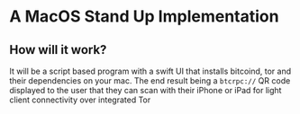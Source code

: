 # A MacOS Stand Up Implementation

## How will it work?
It will be a script based program with a swift UI that installs bitcoind, tor and their dependencies on your mac. The end result being a `btcrpc://` QR code displayed to the user that they can scan with their iPhone or iPad for light client connectivity over integrated Tor 
